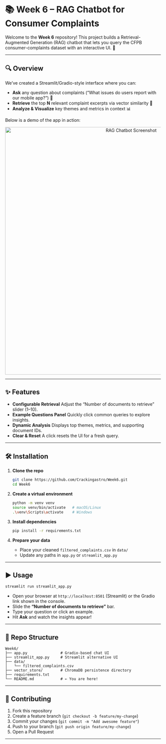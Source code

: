 # 📚 Week 6 – RAG Chatbot for Consumer Complaints

Welcome to the **Week 6** repository! This project builds a Retrieval-Augmented Generation (RAG) chatbot that lets you query the CFPB consumer-complaints dataset with an interactive UI. 🚀

---

## 🔍 Overview

We’ve created a Streamlit/Gradio-style interface where you can:

* **Ask** any question about complaints (“What issues do users report with our mobile app?”) 💬
* **Retrieve** the top **N** relevant complaint excerpts via vector similarity 🔎
* **Analyze & Visualize** key themes and metrics in context 📊

Below is a demo of the app in action:

<p align="center">
  <img width="800" src=".images/image.png" alt="RAG Chatbot Screenshot">
</p>

---

## ✨ Features

* **Configurable Retrieval**
  Adjust the “Number of documents to retrieve” slider (1–10).
* **Example Questions Panel**
  Quickly click common queries to explore insights.
* **Dynamic Analysis**
  Displays top themes, metrics, and supporting document IDs.
* **Clear & Reset**
  A click resets the UI for a fresh query.

---

## 🛠️ Installation

1. **Clone the repo**

   ```bash
   git clone https://github.com/Crackingastro/Week6.git
   cd Week6
   ```
2. **Create a virtual environment**

   ```bash
   python -m venv venv
   source venv/bin/activate   # macOS/Linux
   .\venv\Scripts\activate    # Windows
   ```
3. **Install dependencies**

   ```bash
   pip install -r requirements.txt
   ```
4. **Prepare your data**

   * Place your cleaned `filtered_complaints.csv` in `data/`
   * Update any paths in `app.py` or `streamlit_app.py`

---

## ▶️ Usage

```bash
streamlit run streamlit_app.py
```

* Open your browser at `http://localhost:8501` (Streamlit) or the Gradio link shown in the console.
* Slide the **“Number of documents to retrieve”** bar.
* Type your question or click an example.
* Hit **Ask** and watch the insights appear!

---

## 📂 Repo Structure

```
Week6/
├── app.py               # Gradio-based chat UI
├── streamlit_app.py     # Streamlit alternative UI
├── data/
│   └── filtered_complaints.csv
├── vector_store/        # ChromaDB persistence directory
├── requirements.txt
└── README.md            # ← You are here!
```

---

## 🤝 Contributing

1. Fork this repository
2. Create a feature branch (`git checkout -b feature/my-change`)
3. Commit your changes (`git commit -m "Add awesome feature"`)
4. Push to your branch (`git push origin feature/my-change`)
5. Open a Pull Request

---


